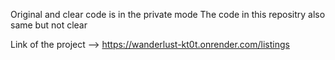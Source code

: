 Original and clear code is in the private mode
The code in this repositry also same but not clear

Link of the project --> 
https://wanderlust-kt0t.onrender.com/listings
